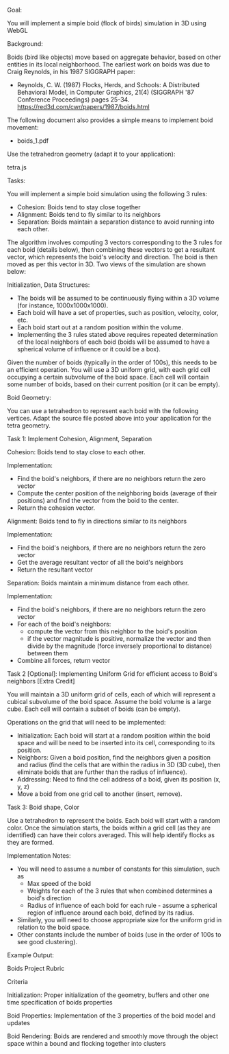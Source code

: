 Goal:

You will implement a simple boid (flock of birds) simulation in 3D using WebGL

Background:

Boids (bird like objects) move based on aggregate behavior, based on other entities in its local neighborhood. The earliest work on boids was due to Craig Reynolds, in his 1987 SIGGRAPH paper:

-   Reynolds, C. W. (1987) Flocks, Herds, and Schools: A Distributed Behavioral Model, in Computer Graphics, 21(4) (SIGGRAPH '87 Conference Proceedings) pages 25-34.
    <https://red3d.com/cwr/papers/1987/boids.html>

The following document also provides a simple means to implement boid movement:

-   boids_1.pdf

Use the tetrahedron geometry (adapt it to your application):

tetra.js

Tasks:

You will implement a simple boid simulation using the following 3 rules:

-   Cohesion: Boids tend to stay close together
-   Alignment: Boids tend to fly similar to its neighbors
-   Separation: Boids maintain a separation distance to avoid running into each other.

The algorithm involves computing 3 vectors corresponding to the 3 rules for each boid (details below), then combining these vectors to get a resultant vector, which represents the boid's velocity and direction. The boid is then moved as per this vector in 3D. Two views of the simulation are shown below:

Initialization, Data Structures:

-   The boids will be assumed to be continuously flying within a 3D volume (for instance, 1000x1000x1000).
-   Each boid will have a set of properties, such as position, velocity, color, etc.
-   Each boid start out at a random position within the volume.
-   Implementing the 3 rules stated above requires repeated determination of the local neighbors of each boid (boids will be assumed to have a spherical volume of influence or it could be a box).

Given the number of boids (typically in the order of 100s), this needs to be an efficient operation. You will use a 3D uniform grid, with each grid cell occupying a certain subvolume of the boid space. Each cell will contain some number of boids, based on their current position (or it can be empty).

Boid Geometry:

You can use a tetrahedron to represent each boid with the following vertices. Adapt the source file posted above into your application for the tetra geometry.

Task 1: Implement Cohesion, Alignment, Separation

Cohesion: Boids tend to stay close to each other.

Implementation:

-   Find the boid's neighbors, if there are no neighbors return the zero vector
-   Compute the center position of the neighboring boids (average of their positions) and find the vector from the boid to the center.
-   Return the cohesion vector.

Alignment: Boids tend to fly in directions similar to its neighbors

Implementation:

-   Find the boid's neighbors, if there are no neighbors return the zero vector
-   Get the average resultant vector of all the boid's neighbors
-   Return the resultant vector

Separation: Boids maintain a minimum distance from each other.

Implementation:

-   Find the boid's neighbors, if there are no neighbors return the zero vector
-   For each of the boid's neighbors:
    -   compute the vector from this neighbor to the boid's position
    -   if the vector magnitude is positive, normalize the vector and then divide by the magnitude (force inversely proportional to distance) between them
-   Combine all forces, return vector

Task 2 [Optional]: Implementing Uniform Grid for efficient access to Boid's neighbors [Extra Credit]

You will maintain a 3D uniform grid of cells, each of which will represent a cubical subvolume of the boid space. Assume the boid volume is a large cube. Each cell will contain a subset of boids (can be empty).

Operations on the grid that will need to be implemented:

-   Initialization: Each boid will start at a random position within the boid space and will be need to be inserted into its cell, corresponding to its position.
-   Neighbors: Given a boid position, find the neighbors given a position and radius (find the cells that are within the radius in 3D (3D cube), then eliminate boids that are further than the radius of influence).
-   Addressing: Need to find the cell address of a boid, given its position (x, y, z)
-   Move a boid from one grid cell to another (insert, remove).

Task 3: Boid shape, Color

Use a tetrahedron to represent the boids. Each boid will start with a random color. Once the simulation starts, the boids within a grid cell (as they are identified) can have their colors averaged. This will help identify flocks as they are formed.

Implementation Notes:

-   You will need to assume a number of constants for this simulation, such as
    -   Max speed of the boid
    -   Weights for each of the 3 rules that when combined determines a boid's direction
    -   Radius of influence of each boid for each rule - assume a spherical region of influence around each boid, defined by its radius.
-   Similarly, you will need to choose appropriate size for the uniform grid in relation to the boid space.
-   Other constants include the number of boids (use in the order of 100s to see good clustering).

Example Output:

Boids Project Rubric

Criteria

Initialization:
Proper initialization of the geometry, buffers and other one time specification of boids properties

Boid Properties:
Implementation of the 3 properties of the boid model and updates

Boid Rendering:
Boids are rendered and smoothly move through the object space within a bound and flocking together into clusters
